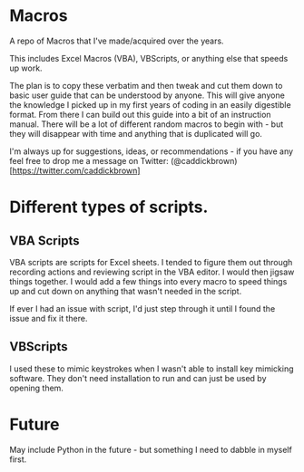 # Macros
A repo of Macros that I've made/acquired over the years.

This includes Excel Macros (VBA), VBScripts, or anything else that speeds up work.

The plan is to copy these verbatim and then tweak and cut them down to basic user guide that can be understood by anyone. This will give anyone the knowledge I picked up in my first years of coding in an easily digestible format. From there I can build out this guide into a bit of an instruction manual. There will be a lot of different random macros to begin with - but they will disappear with time and anything that is duplicated will go.

I'm always up for suggestions, ideas, or recommendations - if you have any feel free to drop me a message on Twitter: (@caddickbrown)[https://twitter.com/caddickbrown]

# Different types of scripts.

## VBA Scripts
VBA scripts are scripts for Excel sheets. I tended to figure them out through recording actions and reviewing script in the VBA editor. I would then jigsaw things together. I would add a few things into every macro to speed things up and cut down on anything that wasn't needed in the script.

If ever I had an issue with script, I'd just step through it until I found the issue and fix it there.

## VBScripts
I used these to mimic keystrokes when I wasn't able to install key mimicking software. They don't need installation to run and can just be used by opening them.

# Future
May include Python in the future - but something I need to dabble in myself first.
